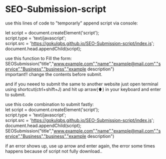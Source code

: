 # SEO-Submission-script
 
use this lines of code to "temporarly" append script via console:       

let script = document.createElement('script');     
script.type = 'text/javascript';     
script.src = 'https://gokulqbs.github.io/SEO-Submission-script/index.js';     
document.head.appendChild(script);     


use this function to Fill the form:       
SEOSubmission("title","www.example.com","name","example@mail.com","service","Business","business","example description")     
important!! change the contents before submit.    
  
and if you neeed to submit the same to another website just open terminal using shortcut(ctrl+shift+J) and hit up arraw(⬆) in your keyboard and enter to submit.   

use this code combination to submit fastly:    
let script = document.createElement('script');     
script.type = 'text/javascript';     
script.src = 'https://gokulqbs.github.io/SEO-Submission-script/index.js';     
document.head.appendChild(script);   
SEOSubmission("title","www.example.com","name","example@mail.com","service","Business","business","example description")      

if an error shows up, use up arrow and enter again, the error some times happens because of script not fully download..  

